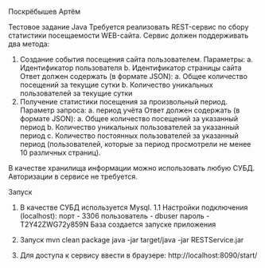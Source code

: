 Поскрёбышев Артём

Тестовое задание Java
Требуется реализовать REST-сервис по сбору статистики посещаемости WEB-сайта.
Сервис должен поддерживать два метода:
1. Создание события посещения сайта пользователем. Параметры:
a. Идентификатор пользователя
b. Идентификатор страницы сайта
Ответ должен содержать (в формате JSON):
a. Общее количество посещений за текущие сутки
b. Количество уникальных пользователей за текущие сутки
2. Получение статистики посещения за произвольный период. Параметр запроса:
a. период учёта
Ответ должен содержать (в формате JSON):
a. Общее количество посещений за указанный период
b. Количество уникальных пользователей за указанный период
c. Количество постоянных пользователей за указанный период
(пользователей, которые за период просмотрели не менее 10 различных
страниц).

В качестве хранилища информации можно использовать любую СУБД.
Авторизации в сервисе не требуется.

Запуск
1. В качестве СУБД используется Mysql.
1.1 Настройки подключения (localhost):
  порт - 3306
  пользователь - dbuser
  пароль - T2Y42ZWG72y859N
База создается запуске приложения

2. Запуск
mvn clean package
java -jar target/java -jar RESTService.jar

3. Для доступа к сервису ввести в браузере:
http://localhost:8090/start/


